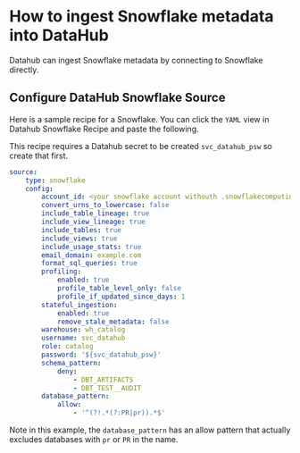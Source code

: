 
# How to ingest Snowflake metadata into DataHub

Datahub can ingest Snowflake metadata by connecting to Snowflake directly.

## Configure DataHub Snowflake Source

Here is a sample recipe for a Snowflake. You can click the `YAML` view in Datahub Snowflake Recipe and paste the following.

This recipe requires a Datahub secret to be created `svc_datahub_psw` so create that first.

```yaml
source:
    type: snowflake
    config:
        account_id: <your snowflake account withouth .snowflakecomputing.com >
        convert_urns_to_lowercase: false
        include_table_lineage: true
        include_view_lineage: true
        include_tables: true
        include_views: true
        include_usage_stats: true
        email_domain: example.com
        format_sql_queries: true
        profiling:
            enabled: true
            profile_table_level_only: false
            profile_if_updated_since_days: 1
        stateful_ingestion:
            enabled: true
            remove_stale_metadata: false
        warehouse: wh_catalog
        username: svc_datahub
        role: catalog
        password: '${svc_datahub_psw}'
        schema_pattern:
            deny:
                - DBT_ARTIFACTS
                - DBT_TEST__AUDIT
        database_pattern:
            allow:
                - '^(?!.*(?:PR|pr)).*$'
```

Note in this example, the `database_pattern` has an allow pattern that actually excludes databases with `pr` or `PR` in the name.
